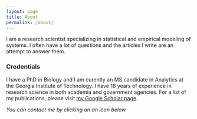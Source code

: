 ```yaml
---
layout: page
title: About
permalink: /about/
---
```


I am a research scientist specializing in statistical and empirical modeling of systems. I often have a lot of questions and the articles I write are an attempt to answer them.


### Credentials

I have a PhD in Biology and I am curently an MS candidate in Analytics at the Georgia Institute of Technology. I have 18 years of experience in research science in both academia and government agencies. For a list of my publications, please visit [my Google Scholar page](https://scholar.google.com/citations?hl=en&user=wfn0gRYAAAAJ). 


*You can contact me by clicking on an icon below*

